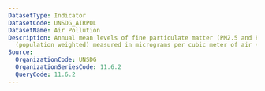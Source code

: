 ```yaml
---
DatasetType: Indicator
DatasetCode: UNSDG_AIRPOL
DatasetName: Air Pollution
Description: Annual mean levels of fine particulate matter (PM2.5 and PM10) in cities
  (population weighted) measured in micrograms per cubic meter of air (μg/m3).
Source:
  OrganizationCode: UNSDG
  OrganizationSeriesCode: 11.6.2
  QueryCode: 11.6.2
---
```


